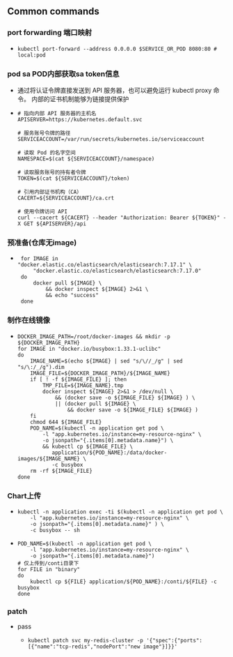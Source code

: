 
## Common commands

### port forwarding 端口映射

* ```shell
  kubectl port-forward --address 0.0.0.0 $SERVICE_OR_POD 8080:80 # local:pod
  ```
  
### pod sa POD内部获取sa token信息

* 通过将认证令牌直接发送到 API 服务器，也可以避免运行 kubectl proxy 命令。 内部的证书机制能够为链接提供保护
* ```shell
  # 指向内部 API 服务器的主机名
  APISERVER=https://kubernetes.default.svc
  
  # 服务账号令牌的路径
  SERVICEACCOUNT=/var/run/secrets/kubernetes.io/serviceaccount
  
  # 读取 Pod 的名字空间
  NAMESPACE=$(cat ${SERVICEACCOUNT}/namespace)
  
  # 读取服务账号的持有者令牌
  TOKEN=$(cat ${SERVICEACCOUNT}/token)
  
  # 引用内部证书机构（CA）
  CACERT=${SERVICEACCOUNT}/ca.crt
  
  # 使用令牌访问 API
  curl --cacert ${CACERT} --header "Authorization: Bearer ${TOKEN}" -X GET ${APISERVER}/api
  ```

### 预准备(仓库无image)
* ```shell
   for IMAGE in "docker.elastic.co/elasticsearch/elasticsearch:7.17.1" \
       "docker.elastic.co/elasticsearch/elasticsearch:7.17.0"
   do
       docker pull ${IMAGE} \
           && docker inspect ${IMAGE} 2>&1 \
           && echo "success"
   done
   ```

### 制作在线镜像
* ```shell
  DOCKER_IMAGE_PATH=/root/docker-images && mkdir -p ${DOCKER_IMAGE_PATH}
  for IMAGE in "docker.io/busybox:1.33.1-uclibc"
  do
      IMAGE_NAME=$(echo ${IMAGE} | sed "s/\//_/g" | sed "s/\:/_/g").dim
      IMAGE_FILE=${DOCKER_IMAGE_PATH}/${IMAGE_NAME}
      if [ ! -f ${IMAGE_FILE} ]; then
          TMP_FILE=${IMAGE_NAME}.tmp
          docker inspect ${IMAGE} 2>&1 > /dev/null \
              && (docker save -o ${IMAGE_FILE} ${IMAGE} ) \
              || (docker pull ${IMAGE} \
                  && docker save -o ${IMAGE_FILE} ${IMAGE} )
      fi
      chmod 644 ${IMAGE_FILE}
      POD_NAME=$(kubectl -n application get pod \
          -l "app.kubernetes.io/instance=my-resource-nginx" \
          -o jsonpath="{.items[0].metadata.name}") \
          && kubectl cp ${IMAGE_FILE} \
             application/${POD_NAME}:/data/docker-images/${IMAGE_NAME} \
             -c busybox
      rm -rf ${IMAGE_FILE}
  done
  ```


### Chart上传
* ```shell
  kubectl -n application exec -ti $(kubectl -n application get pod \
      -l "app.kubernetes.io/instance=my-resource-nginx" \
      -o jsonpath="{.items[0].metadata.name}" ) \
      -c busybox -- sh
  ```
* ```shell
  POD_NAME=$(kubectl -n application get pod \
      -l "app.kubernetes.io/instance=my-resource-nginx" \
      -o jsonpath="{.items[0].metadata.name}")
  # 仅上传到/conti目录下
  for FILE in "binary"
  do
      kubectl cp ${FILE} application/${POD_NAME}:/conti/${FILE} -c busybox
  done 
  ```

### patch
* pass
  * ```shell
    kubectl patch svc my-redis-cluster -p '{"spec":{"ports":[{"name":"tcp-redis","nodePort":"new image"}]}}'
    ```



